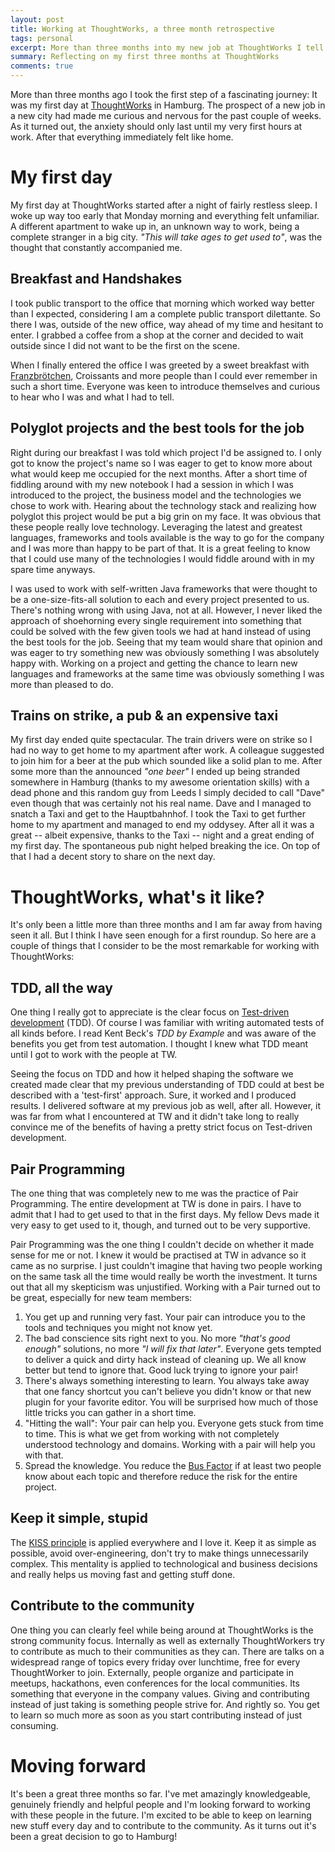 ```yaml
---
layout: post
title: Working at ThoughtWorks, a three month retrospective
tags: personal
excerpt: More than three months into my new job at ThoughtWorks I tell the story of my first day at my new job and take a first look in the rearview mirror to reflect about work, company culture and other remarkable stuff
summary: Reflecting on my first three months at ThoughtWorks
comments: true
---
```


More than three months ago I took the first step of a fascinating journey: It was my first day at
[ThoughtWorks](http://www.thoughtworks.com/) in Hamburg. The prospect of a new job in a new city
had made me curious and nervous for the past couple of weeks. As it turned out, the anxiety should
only last until my very first hours at work. After that everything immediately felt like home.

# My first day
My first day at ThoughtWorks started after a night of fairly restless sleep. I woke up way too early
that Monday morning and everything felt unfamiliar. A different apartment to
wake up in, an unknown way to work, being a complete stranger in a big city. _"This will take ages to
get used to"_, was the thought that constantly accompanied me.


## Breakfast and Handshakes
I took public transport to the office that morning which worked way better than I
expected, considering I am a complete public transport dilettante. So there I was, outside of the new
office, way ahead of my time and hesitant to enter. I grabbed a coffee from a shop at the corner and
decided to wait outside since I did not want to be the first on the scene.

When I finally entered the office I was greeted by a sweet breakfast with
[Franzbrötchen](https://en.wikipedia.org/wiki/Franzbr%C3%B6tchen), Croissants
and more people than I could ever remember in such a short time. Everyone was keen to introduce themselves
and curious to hear who I was and what I had to tell.


## Polyglot projects and the best tools for the job
Right during our breakfast I was told which project I'd be assigned to. I only got to know the project's name
so I was eager to get to know more about what would keep me occupied for the next months. After
a short time of fiddling around with my new notebook I had a session in which I was introduced to
the project, the business model and the technologies we chose to work with. Hearing about the technology
stack and realizing how polyglot this project would be put a big grin on my face. It was obvious
that these people really love technology. Leveraging the latest and greatest languages,
frameworks and tools available is the way to go for the company and I was more than happy to be
part of that. It is a great feeling to know that I could use many of the technologies I would fiddle
around with in my spare time anyways.

I was used to work with self-written Java frameworks that were thought to be a one-size-fits-all
solution to each and every project presented to us. There's nothing wrong with using Java, not at
all. However, I never liked the approach of shoehorning every single requirement into something that could be solved
with the few given tools we had at hand instead of using the best tools for the job. Seeing that my
team would share that opinion and was eager to try something new was obviously something I was
absolutely happy with. Working on a project and getting the chance to learn new languages and
frameworks at the same time was obviously something I was more than pleased to do.


## Trains on strike, a pub & an expensive taxi
My first day ended quite spectacular. The train drivers were on strike so I had no way to get home
to my apartment after work. A colleague suggested to join him for a beer at the pub which sounded like a
solid plan to me. After some more than the announced _"one beer"_ I ended up being stranded somewhere
in Hamburg (thanks to my awesome orientation skills) with a dead phone and this random guy
from Leeds I simply decided to call "Dave" even though that was certainly not his real name. Dave and I
managed to snatch a Taxi and get to the Hauptbahnhof. I took the Taxi to get further home to my apartment
and managed to end my oddysey. After all it was a great -- albeit expensive, thanks to the Taxi -- night and a great ending of my
first day. The spontaneous pub night helped breaking the ice. On top of that I had a decent story to share on the next day.


# ThoughtWorks, what's it like?
It's only been a little more than three months and I am far away from having seen it all. But I
think I have seen enough for a first roundup. So here are a couple of things that I consider to be
the most remarkable for working with ThoughtWorks:

## TDD, all the way
One thing I really got to appreciate is the clear focus on [Test-driven
development](http://en.wikipedia.org/wiki/Test-driven_development) (TDD). Of course I was familiar with
writing automated tests of all kinds before. I read Kent Beck's _TDD by Example_ and was aware of the benefits
you get from test automation. I thought I knew what TDD meant until I got to work
with the people at TW.

Seeing the focus on TDD and how it helped shaping the software we
created made clear that my previous understanding of TDD could at best be described with a
'test-first' approach. Sure, it worked and I produced results. I delivered software at my previous
job as well, after all. However, it was far from what I encountered at TW and it didn't take long to really
convince me of the benefits of having a pretty strict focus on Test-driven development.

## Pair Programming
The one thing that was completely new to me was the practice of Pair Programming. The entire
development at TW is done in pairs. I have to admit that I had to get used to that in the first
days. My fellow Devs made it very easy to get used to it, though, and turned out to be very
supportive.

Pair Programming was the one thing I couldn't decide on whether it made sense for me or not.
I knew it would be practised at TW in advance so it came as no surprise. I just
couldn't imagine that having two people working on the same task all the time would really be
worth the investment. It turns out that all my skepticism was unjustified. Working with a Pair
turned out to be great, especially for new team members:

1.  You get up and running very fast. Your pair can introduce you to the tools and techniques you
  might not know yet.
2.  The bad conscience sits right next to you. No more _"that's good enough"_ solutions, no more _"I
will fix that later"_. Everyone gets tempted to deliver a quick and dirty hack instead of cleaning
up. We all know better but tend to ignore that. Good luck trying to ignore your pair!
3.  There's always something interesting to learn. You always take away that one fancy shortcut you
can't believe you didn't know or that new plugin for your favorite editor. You will be surprised
how much of those little tricks you can gather in a short time.
4.  "Hitting the wall": Your pair can help you. Everyone gets stuck from time to time. This is what
we get from working with not completely understood technology and domains. Working with a pair
will help you with that.
5. Spread the knowledge. You reduce the [Bus Factor](http://en.wikipedia.org/wiki/Bus_factor) if at
least two people know about each topic and therefore reduce the risk for the entire project.

## Keep it simple, stupid
The [KISS principle](https://en.wikipedia.org/wiki/KISS_principle) is applied everywhere and I
love it. Keep it as simple as possible, avoid
over-engineering, don't try to make things unnecessarily complex. This mentality is applied to
technological and business decisions and really helps us moving fast and getting stuff done.

## Contribute to the community
One thing you can clearly feel while being around at ThoughtWorks is the strong community focus.
Internally as well as externally ThoughtWorkers try to contribute as much to their communities as
they can. There are talks on a widespread range of topics every friday over lunchtime, free for
every ThoughtWorker to join. Externally, people organize and participate in meetups, hackathons,
even conferences for the local communities. Its something that everyone in the company values.
Giving and contributing instead of just taking is something people strive for. And rightly so. You
get to learn so much more as soon as you start contributing instead of just consuming.

# Moving forward
It's been a great three months so far. I've met amazingly knowledgeable, genuinely friendly and helpful people and
I'm looking forward to working with these people in the future. I'm excited to be able to keep on
learning new stuff every day and to contribute to the community. As it turns out it's been a great
decision to go to Hamburg!
